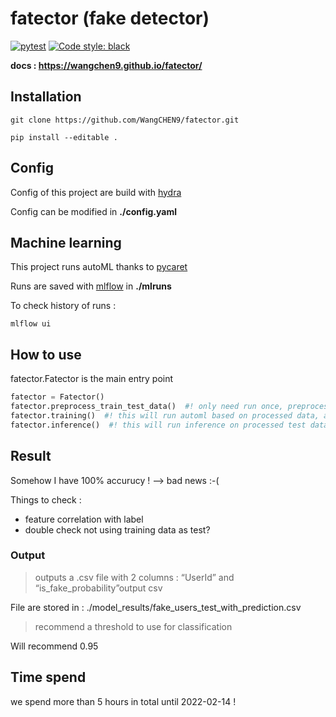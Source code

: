 # fatector (fake detector)

[![pytest](https://github.com/WangCHEN9/create_py_project/actions/workflows/pytest.yml/badge.svg)](https://github.com/WangCHEN9/create_py_project/actions/workflows/pytest.yml) [![Code style: black](https://img.shields.io/badge/code%20style-black-000000.svg)](https://github.com/psf/black)

**docs : https://wangchen9.github.io/fatector/**

## Installation

```
git clone https://github.com/WangCHEN9/fatector.git
```

```
pip install --editable .
```

## Config

Config of this project are build with [hydra](https://hydra.cc/docs/intro/#:~:text=Hydra%20is%20an%20open%2Dsource,files%20and%20the%20command%20line.)

Config can be modified in **./config.yaml**

## Machine learning

This project runs autoML thanks to [pycaret](https://pycaret.gitbook.io/docs/)

Runs are saved with [mlflow](https://mlflow.org/docs/latest/index.html) in **./mlruns**

To check history of runs :

```
mlflow ui
```

## How to use

fatector.Fatector is the main entry point

```python
fatector = Fatector()
fatector.preprocess_train_test_data()  #! only need run once, preprocess train test data
fatector.training()  #! this will run automl based on processed data, and save all runs to ./mlruns
fatector.inference()  #! this will run inference on processed test data
```

## Result

Somehow I have 100% accurucy ! --> bad news :-(

Things to check :

- feature correlation with label
- double check not using training data as test?

### Output

> outputs a .csv file with 2 columns : “UserId” and “is_fake_probability”output csv

File are stored in : ./model_results/fake_users_test_with_prediction.csv

> recommend a threshold to use for classification

Will recommend 0.95

## Time spend

we spend more than 5 hours in total until 2022-02-14 !
